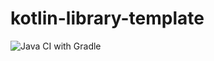 # kotlin-library-template

![Java CI with Gradle](https://github.com/pauldaniv/kotlin-library-template/workflows/Java%20CI%20with%20Gradle/badge.svg)
